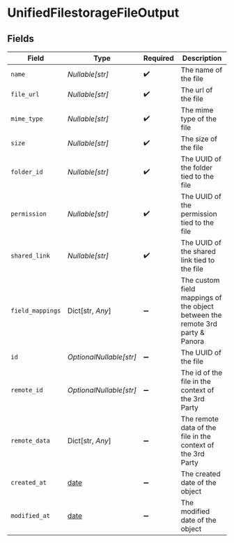 # UnifiedFilestorageFileOutput


## Fields

| Field                                                                         | Type                                                                          | Required                                                                      | Description                                                                   |
| ----------------------------------------------------------------------------- | ----------------------------------------------------------------------------- | ----------------------------------------------------------------------------- | ----------------------------------------------------------------------------- |
| `name`                                                                        | *Nullable[str]*                                                               | :heavy_check_mark:                                                            | The name of the file                                                          |
| `file_url`                                                                    | *Nullable[str]*                                                               | :heavy_check_mark:                                                            | The url of the file                                                           |
| `mime_type`                                                                   | *Nullable[str]*                                                               | :heavy_check_mark:                                                            | The mime type of the file                                                     |
| `size`                                                                        | *Nullable[str]*                                                               | :heavy_check_mark:                                                            | The size of the file                                                          |
| `folder_id`                                                                   | *Nullable[str]*                                                               | :heavy_check_mark:                                                            | The UUID of the folder tied to the file                                       |
| `permission`                                                                  | *Nullable[str]*                                                               | :heavy_check_mark:                                                            | The UUID of the permission tied to the file                                   |
| `shared_link`                                                                 | *Nullable[str]*                                                               | :heavy_check_mark:                                                            | The UUID of the shared link tied to the file                                  |
| `field_mappings`                                                              | Dict[str, *Any*]                                                              | :heavy_minus_sign:                                                            | The custom field mappings of the object between the remote 3rd party & Panora |
| `id`                                                                          | *OptionalNullable[str]*                                                       | :heavy_minus_sign:                                                            | The UUID of the file                                                          |
| `remote_id`                                                                   | *OptionalNullable[str]*                                                       | :heavy_minus_sign:                                                            | The id of the file in the context of the 3rd Party                            |
| `remote_data`                                                                 | Dict[str, *Any*]                                                              | :heavy_minus_sign:                                                            | The remote data of the file in the context of the 3rd Party                   |
| `created_at`                                                                  | [date](https://docs.python.org/3/library/datetime.html#date-objects)          | :heavy_minus_sign:                                                            | The created date of the object                                                |
| `modified_at`                                                                 | [date](https://docs.python.org/3/library/datetime.html#date-objects)          | :heavy_minus_sign:                                                            | The modified date of the object                                               |